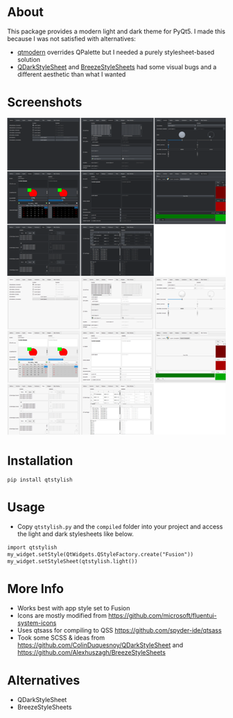 # About

This package provides a modern light and dark theme for PyQt5. I made this because I was not satisfied with alternatives:

- [qtmodern](https://github.com/gmarull/qtmodern) overrides QPalette but I needed a purely stylesheet-based solution
- [QDarkStyleSheet](https://github.com/ColinDuquesnoy/QDarkStyleSheet) and [BreezeStyleSheets](https://github.com/Alexhuszagh/BreezeStyleSheets) had some visual bugs and a different aesthetic than what I wanted

# Screenshots

![Dark](qtstylish/screenshots/dark.png)
![Light](qtstylish/screenshots/light.png)

# Installation

```
pip install qtstylish
```

# Usage

- Copy `qtstylish.py` and the `compiled` folder into your project and access the light and dark stylesheets like below.

```
import qtstylish
my_widget.setStyle(QtWidgets.QStyleFactory.create("Fusion"))
my_widget.setStyleSheet(qtstylish.light())
```

# More Info

- Works best with app style set to Fusion
- Icons are mostly modified from https://github.com/microsoft/fluentui-system-icons
- Uses qtsass for compiling to QSS https://github.com/spyder-ide/qtsass
- Took some SCSS & ideas from https://github.com/ColinDuquesnoy/QDarkStyleSheet and https://github.com/Alexhuszagh/BreezeStyleSheets

# Alternatives

- QDarkStyleSheet
- BreezeStyleSheets
